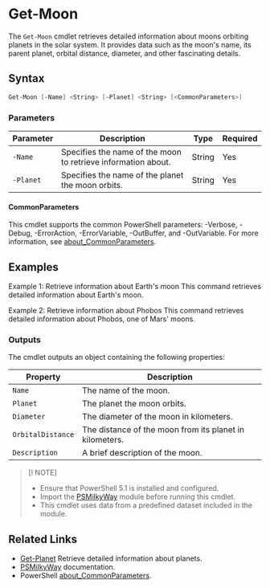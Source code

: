 # Get-Moon

The `Get-Moon` cmdlet retrieves detailed information about moons orbiting planets in the solar system. It provides data such as the moon's name, its parent planet, orbital distance, diameter, and other fascinating details.

## Syntax

```powershell
Get-Moon [-Name] <String> [-Planet] <String> [<CommonParameters>]
```

### Parameters

| Parameter | Description                                           | Type   | Required |
|-----------|-------------------------------------------------------|--------|----------|
| `-Name`   | Specifies the name of the moon to retrieve information about. | String | Yes      |
| `-Planet` | Specifies the name of the planet the moon orbits.     | String | Yes      |

#### CommonParameters

This cmdlet supports the common PowerShell parameters: -Verbose, -Debug, -ErrorAction, -ErrorVariable, -OutBuffer, and -OutVariable. For more information, see [about_CommonParameters](https://learn.microsoft.com/en-us/powershell/module/microsoft.powershell.core/about/about_commonparameters?view=powershell-7.5).

## Examples

Example 1: Retrieve information about Earth's moon
This command retrieves detailed information about Earth's moon.

Example 2: Retrieve information about Phobos
This command retrieves detailed information about Phobos, one of Mars' moons.

### Outputs

The cmdlet outputs an object containing the following properties:

| Property          | Description                                                   |
|-------------------|---------------------------------------------------------------|
| `Name`            | The name of the moon.                                         |
| `Planet`          | The planet the moon orbits.                                   |
| `Diameter`        | The diameter of the moon in kilometers.                       |
| `OrbitalDistance` | The distance of the moon from its planet in kilometers.       |
| `Description`     | A brief description of the moon.                              |

> [! NOTE]
> - Ensure that PowerShell 5.1 is installed and configured.
> - Import the [PSMilkyWay](/docs/requirements.md) module before running this cmdlet.
> - This cmdlet uses data from a predefined dataset included in the module.

## Related Links

- [Get-Planet](/docs/get-planet.md) Retrieve detailed information about planets.
- [PSMilkyWay](/README.md) documentation.
- PowerShell [about_CommonParameters](https://learn.microsoft.com/en-us/powershell/module/microsoft.powershell.core/about/about_commonparameters?view=powershell-7.5).
